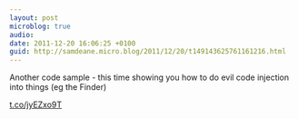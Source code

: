 ```yaml
---
layout: post
microblog: true
audio: 
date: 2011-12-20 16:06:25 +0100
guid: http://samdeane.micro.blog/2011/12/20/t149143625761161216.html
---
```

Another code sample - this time showing you how to do evil code injection into things (eg the Finder)

[t.co/jyEZxo9T](https://t.co/jyEZxo9T)
